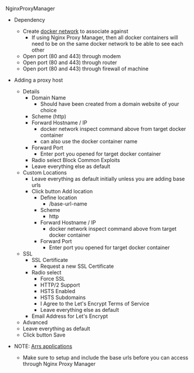 NginxProxyManager

* Dependency
  * Create [docker network](https://github.com/Cuates/container/tree/main/docker/command) to associate against
    * If using Nginx Proxy Manager, then all docker containers will need to be on the same docker network to be able to see each other
  * Open port (80 and 443) through modem
  * Open port (80 and 443) through router
  * Open port (80 and 443) through firewall of machine

* Adding a proxy host
  * Details
    * Domain Name
      * Should have been created from a domain website of your choice
    * Scheme (http)
    * Forward Hostname / IP
      * docker network inspect command above from target docker container
      * can also use the docker container name
    * Forward Port
      * Enter port you opened for target docker container
    * Radio select Block Common Exploits
    * Leave everything else as default
  * Custom Locations
    * Leave everything as default initially unless you are adding base urls
    * Click button Add location
      * Define location
        * /base-url-name
      * Scheme
        * http
      * Forward Hostname / IP
        * docker network inspect command above from target docker container
      * Forward Port
        * Enter port you opened for target docker container
  * SSL
    * SSL Certificate
      * Request a new SSL Certificate
    * Radio select
      * Force SSL
      * HTTP/2 Support
      * HSTS Enabled
      * HSTS Subdomains
      * I Agree to the Let's Encrypt Terms of Service
      * Leave everything else as default
    * Email Address for Let's Encrypt
   * Advanced
    * Leave everything as default
  * Click button Save
* NOTE: [Arrs applications](https://github.com/Cuates/container/tree/main/docker/media)
  * Make sure to setup and include the base urls before you can access through Nginx Proxy Manager
